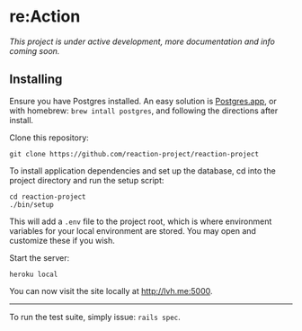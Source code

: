 # re:Action

_This project is under active development, more documentation and info coming soon._

## Installing

Ensure you have Postgres installed. An easy solution is [Postgres.app](http://postgresapp.com/), or with homebrew: `brew intall postgres`, and following the directions after install.

Clone this repository:

    git clone https://github.com/reaction-project/reaction-project

To install application dependencies and set up the database, cd into the project directory and run the setup script:

    cd reaction-project
    ./bin/setup

This will add a `.env` file to the project root, which is where environment variables for your local environment are stored. You may open and customize these if you wish.

Start the server:

    heroku local

You can now visit the site locally at http://lvh.me:5000.

---

To run the test suite, simply issue: `rails spec`.

